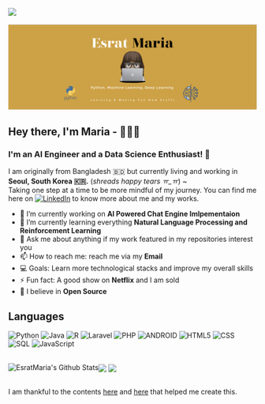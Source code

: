 ![](https://komarev.com/ghpvc/?username=EsratMaria&color=yellow&style=flat-square)

![](https://github.com/EsratMaria/EsratMaria/blob/master/header/header.png)

## Hey there, I'm Maria - 🙋🏽‍♀️ 

### I'm an AI Engineer and a Data Science Enthusiast! :tulip:

I am originally from Bangladesh 🇧🇩 but currently living and working in **Seoul, South Korea 🇰🇷.** (*shreads happy tears ㅠ_ㅠ*) ~   
Taking one step at a time to be more mindful of my journey. You can find me here on [![LinkedIn][2.2]][2] to know more about me and my works.

<!-- Icons -->
[2.2]: https://raw.githubusercontent.com/MartinHeinz/MartinHeinz/master/linkedin-3-16.png (LinkedIn icon without padding)

<!-- Links to your social media accounts -->
[2]: https://www.linkedin.com/in/esrat-maria-1598ab19a/


- 🔭 I’m currently working on **AI Powered Chat Engine Imlpementaion**
- 🌱 I’m currently learning everything **Natural Language Processing and Reinforcement Learning**
- 💬 Ask me about anything if my work featured in my repositories interest you
- 📫 How to reach me: reach me via my **Email**
- 💻 Goals: Learn more technological stacks and improve my overall skills
- ⚡ Fun fact: A good show on **Netflix** and I am sold
- 🧡 I believe in **Open Source**
## Languages
![Python](https://img.shields.io/badge/-Python-000000?style=flat&logo=python)
![Java](https://img.shields.io/badge/-Java-000000?style=flat&logo=Java&logoColor=007396)
![R](https://img.shields.io/badge/-R-000000?style=flat&logo=R)
![Laravel](https://img.shields.io/badge/-Laravel-000000?style=flat&logo=laravel)
![PHP](https://img.shields.io/badge/-PHP-000000?style=flat&logo=php)
![ANDROID](https://img.shields.io/badge/-Android-000000?style=flat&logo=android)
![HTML5](https://img.shields.io/badge/-HTML5-000000?style=flat&logo=HTML5)
![CSS](https://img.shields.io/badge/-CSS-000000?style=flat&logo=CSS)
![SQL](https://img.shields.io/badge/-SQL-000000?style=flat&logo=MySQL)
![JavaScript](https://img.shields.io/badge/-JavaScript-000000?style=flat&logo=javascript)

</br>

<img align="center" src="https://github-readme-stats.vercel.app/api/top-langs/?username=EsratMaria&langs_count=8&layout=compact" />
<img align="left" alt="EsratMaria's Github Stats" src="https://github-readme-stats.vercel.app/api?username=EsratMaria&show_icons=true&hide_border=true"/> 


<a href="https://github.com/EsratMaria/MusicGenreRecogniton">
  <img align="center" src="https://github-readme-stats.vercel.app/api/pin/?username=EsratMaria&repo=MusicGenreRecogniton" />
</a>


<br/>
<br/>


I am thankful to the contents [here](https://www.youtube.com/watch?v=ECuqb5Tv9qI) and [here](https://github.com/anuraghazra/github-readme-stats) that helped me create this.

